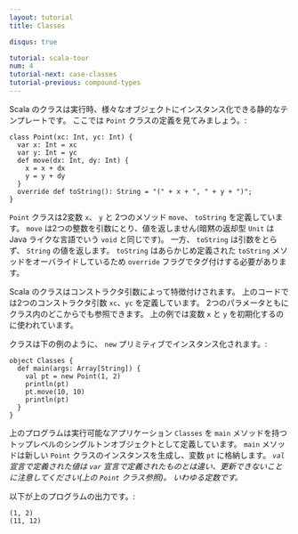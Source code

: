 ```yaml
---
layout: tutorial
title: Classes

disqus: true

tutorial: scala-tour
num: 4
tutorial-next: case-classes
tutorial-previous: compound-types
---
```


Scala のクラスは実行時、様々なオブジェクトにインスタンス化できる静的なテンプレートです。
ここでは `Point` クラスの定義を見てみましょう。:

    class Point(xc: Int, yc: Int) {
      var x: Int = xc
      var y: Int = yc
      def move(dx: Int, dy: Int) {
        x = x + dx
        y = y + dy
      }
      override def toString(): String = "(" + x + ", " + y + ")";
    }

`Point` クラスは2変数 `x`、 `y` と 2つのメソッド `move`、 `toString` を定義しています。 `move` は2つの整数を引数にとり、値を返しません(暗黙の返却型 `Unit` は Java ライクな言語でいう `void` と同じです)。 一方、 `toString` は引数をとらず、 `String` の値を返します。 `toString` はあらかじめ定義された `toString` メソッドをオーバライドしているため `override` フラグでタグ付けする必要があります。

Scala のクラスはコンストラクタ引数によって特徴付けされます。 上のコードでは2つのコンストラクタ引数 `xc`、`yc` を定義しています。 2つのパラメータともにクラス内のどこからでも参照できます。 上の例では変数 `x` と `y` を初期化するのに使われています。

クラスは下の例のように、 `new` プリミティブでインスタンス化されます。:

    object Classes {
      def main(args: Array[String]) {
        val pt = new Point(1, 2)
        println(pt)
        pt.move(10, 10)
        println(pt)
      }
    }

上のプログラムは実行可能なアプリケーション `Classes` を `main` メソッドを持つトップレベルのシングルトンオブジェクトとして定義しています。 `main` メソッドは新しい `Point` クラスのインスタンスを生成し、変数 `pt` に格納します。 _`val` 宣言で定義された値は `var` 宣言で定義されたものとは違い、更新できないことに注意してください(上の `Point` クラス参照)。 いわゆる定数です。_

以下が上のプログラムの出力です。:

    (1, 2)
    (11, 12)
